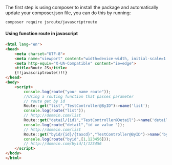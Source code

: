The first step is using composer to install the package and automatically update your composer.json file, you can do this by running:
```bash 
composer require jsroute/javascriptroute 
```
#### Using function route in javascript
```html <!DOCTYPE html>
<html lang="en">
<head>
    <meta charset="UTF-8">
    <meta name="viewport" content="width=device-width, initial-scale=1.0">
    <meta http-equiv="X-UA-Compatible" content="ie=edge">
    <title>Route JS</title>
    {!!javascriptroute()!!}
</head>
<body>
    <script>
        console.log(route("your name route"));
        //Using a routing function that passes parameter
        // route get by id 
        Route::get("list","TestController@ByID")->name('list');
        console.log(route("list"));
        // http://domain.com/list
        Route::get("detail/{id}","TestController@Detail")->name('detail');
        console.log(route("detail","id => value "));
        // http://domain.com/list
        Route::get("byid/{id}/{taxcd}","TestController@ByID")->name('byid');
        console.log(route("byid",[1,123456]));
        // http://domain.com/byid/1/123456
    </script>
</body>
</html>
```



